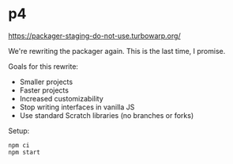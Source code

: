 # p4

https://packager-staging-do-not-use.turbowarp.org/

We're rewriting the packager again. This is the last time, I promise.

Goals for this rewrite:

 - Smaller projects
 - Faster projects
 - Increased customizability
 - Stop writing interfaces in vanilla JS
 - Use standard Scratch libraries (no branches or forks)

Setup:

```
npm ci
npm start
```
